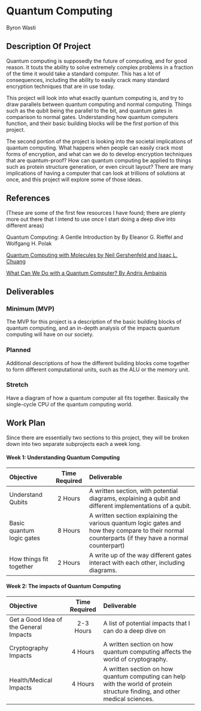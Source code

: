 # Quantum Computing

Byron Wasti

## Description Of Project

Quantum computing is supposedly the future of computing, and for good reason. It touts the 
ability to solve extremely complex problems in a fraction of the time it would take a standard computer. This has a lot of consequences, including the ability to easily crack many standard encryption techniques that are in use today.

This project will look into what exactly quantum computing is, and try to draw parallels between quantum computing and normal computing. Things such as the qubit being the parallel to the bit, and quantum gates in comparison to normal gates. Understanding how quantum computers function, and their basic building blocks will be the first portion of this project.

The second portion of the project is looking into the societal implications of quantum computing. What happens when people can easily crack most forms of encryption, and what can we do to develop encryption techniques that are quantum-proof? How can quantum computing be applied to things such as protein structure generation, or even circuit layout? There are many implications of having a computer that can look at trillions of solutions at once, and this project will explore some of those ideas.

## References
(These are some of the first few resources I have found; there are plenty more out there that I intend to use once I start doing a deep dive into different areas)

Quantum Computing: A Gentle Introduction by By Eleanor G. Rieffel and Wolfgang H. Polak

[Quantum Computing with Molecules by Neil Gershenfeld and Isaac L. Chuang](http://cba.mit.edu/docs/papers/98.06.sciqc.pdf)

[What Can We Do with a Quantum Computer? By Andris Ambainis](https://www.ias.edu/ideas/2014/ambainis-quantum-computing)

## Deliverables
### Minimum (MVP)
The MVP for this project is a description of the basic building blocks of quantum computing, and an in-depth analysis of the impacts quantum computing will have on our society.

### Planned
Additional descriptions of how the different building blocks come together to form different computational units, such as the ALU or the memory unit.

### Stretch
Have a diagram of how a quantum computer all fits together. Basically the single-cycle CPU of the quantum computing world.

## Work Plan
Since there are essentially two sections to this project, they will be broken down into two separate subprojects each a week long.

#### Week 1: Understanding Quantum Computing

| Objective | Time Required | Deliverable |
|:--------- | :-----------: | :---------- |
| Understand Qubits | 2 Hours | A written section, with potential diagrams, explaining a qubit and different implementations of a qubit. |
| Basic quantum logic gates | 8 Hours | A written section explaining the various quantum logic gates and how they compare to their normal counterparts (if they have a normal counterpart) |
| How things fit together | 2 Hours | A write up of the way different gates interact with each other, including diagrams. |

#### Week 2: The impacts of Quantum Computing

| Objective | Time Required | Deliverable |
|:--------- | :-----------: | :---------- |
| Get a Good Idea of the General Impacts | 2-3 Hours | A list of potential impacts that I can do a deep dive on |
| Cryptography Impacts | 4 Hours | A written section on how quantum computing affects the world of cryptography. |
| Health/Medical Impacts | 4 Hours | A written section on how quantum computing can help with the world of protein structure finding, and other medical sciences.|

